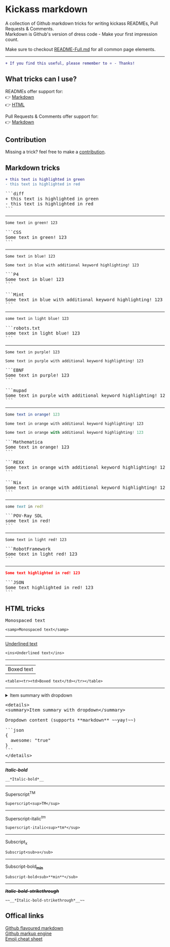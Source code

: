 # Kickass markdown
A collection of Github markdown tricks for writing kickass READMEs, Pull Requests & Comments.  
Markdown is Github's version of dress code - Make your first impression count.

Make sure to checkout [README-Full.md](README-Full.md) for all common page elements.


---


```diff
+ If you find this useful, please remember to ⭐ - Thanks!
```

## What tricks can I use?
READMEs offer support for:  
👉 [Markdown](#markdown-tricks)  
👉 [HTML](#html-tricks)

Pull Requests & Comments offer support for:  
👉 [Markdown](#markdown-tricks)

## Contribution
Missing a trick? feel free to make a [contribution](https://github.com/Olwiba/Kickass-markdown/edit/main/README.md).

## Markdown tricks

```diff
+ this text is highlighted in green
- this text is highlighted in red
```

<pre>
```diff
+ this text is highlighted in green
- this text is highlighted in red
```
</pre>

---

```CSS
Some text in green! 123
```

<pre>
```CSS
Some text in green! 123
```
</pre>

---

```P4
Some text in blue! 123
```

```Mint
Some text in blue with additional keyword highlighting! 123
```

<pre>
```P4
Some text in blue! 123
```

```Mint
Some text in blue with additional keyword highlighting! 123
```
</pre>

---

```robots.txt
some text in light blue! 123
```

<pre>
```robots.txt
some text in light blue! 123
```
</pre>

---

```EBNF
Some text in purple! 123
```

```mupad
Some text in purple with additional keyword highlighting! 123
```

<pre>
```EBNF
Some text in purple! 123
```

```mupad
Some text in purple with additional keyword highlighting! 123
```
</pre>

---

```Mathematica
Some text in orange! 123
```

```REXX
Some text in orange with additional keyword highlighting! 123
```

```Nix
Some text in orange with additional keyword highlighting! 123
```

<pre>
```Mathematica
Some text in orange! 123
```

```REXX
Some text in orange with additional keyword highlighting! 123
```

```Nix
Some text in orange with additional keyword highlighting! 123
```
</pre>

---

```POV-Ray SDL
some text in red!
```

<pre>
```POV-Ray SDL
some text in red!
```
</pre>

---

```RobotFramework
Some text in light red! 123
```

<pre>
```RobotFramework
Some text in light red! 123
```
</pre>

---

```JSON
Some text highlighted in red! 123
```

<pre>
```JSON
Some text highlighted in red! 123
```
</pre>

## HTML tricks

<samp>Monospaced text</samp>

```
<samp>Monospaced text</samp>
```

---

<ins>Underlined text</ins>

```
<ins>Underlined text</ins>
```

---

<table><tr><td>Boxed text</td></tr></table>

```
<table><tr><td>Boxed text</td></tr></table>
```

---

<details>
<summary>Item summary with dropdown</summary>

Dropdown content (supports **markdown** ~~yay!~~)

```json
{
  awesome: "true"
}
```
</details>

<pre>
&lt;details>
&lt;summary>Item summary with dropdown&lt;/summary>

Dropdown content (supports **markdown** ~~yay!~~)

```json
{
  awesome: "true"
}
```
&lt;/details>
</pre>

---

__*Italic-bold*__

```
__*Italic-bold*__
```

---

Superscript<sup>TM</sup>

```
Superscript<sup>TM</sup>
```

---

Superscript-italic<sup>*tm*</sup>

```
Superscript-italic<sup>*tm*</sup>
```

---

Subscript<sub>x</sub>

```
Subscript<sub>x</sub>
```

---

Subscript-bold<sub>**min**</sub>

```
Subscript-bold<sub>**min**</sub>
```

---

~~__*Italic-bold-strikethrough*__~~

```
~~__*Italic-bold-strikethrough*__~~
```

## Offical links
[Github flavoured markdown](https://docs.github.com/en/get-started/writing-on-github)  
[Github markup engine](https://github.com/github/markup)  
[Emoji cheat sheet](https://www.webfx.com/tools/emoji-cheat-sheet/) 

